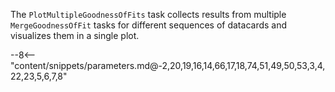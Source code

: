The `PlotMultipleGoodnessOfFits` task collects results from multiple `MergeGoodnessOfFit` tasks for different sequences of datacards and visualizes them in a single plot.

<div class="dhi_parameter_table">

--8<-- "content/snippets/parameters.md@-2,20,19,16,14,66,17,18,74,51,49,50,53,3,4,22,23,5,6,7,8"

</div>
